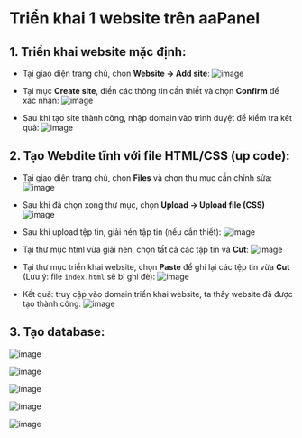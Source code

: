 # Triển khai 1 website trên aaPanel

## 1. Triển khai website mặc định:
- Tại giao diện trang chủ, chọn **Website -> Add site**:
![image](https://github.com/user-attachments/assets/d0e2372a-7f7e-400c-b728-763302755565)

- Tại mục **Create site**, điền các thông tin cần thiết và chọn **Confirm** để xác nhận:
![image](https://github.com/user-attachments/assets/ca2eb649-e469-4fda-aa7c-27d62ca6c7a3)

- Sau khi tạo site thành công, nhập domain vào trình duyệt để kiểm tra kết quả:
![image](https://github.com/user-attachments/assets/48f97a31-c95f-40af-b265-303151f7ed90)

## 2. Tạo Webdite tĩnh với file HTML/CSS (up code):
- Tại giao diện trang chủ, chọn **Files** và chọn thư mục cần chỉnh sửa:
![image](https://github.com/user-attachments/assets/f709df01-037e-43e7-ba11-fea08ad95817)

- Sau khi đã chọn xong thư mục, chọn **Upload -> Upload file (CSS)** 
![image](https://github.com/user-attachments/assets/a2bcf906-feea-48a1-ad3c-8370bca6a8e6)

- Sau khi upload tệp tin,  giải nén tập tin (nếu cần thiết):
![image](https://github.com/user-attachments/assets/fcc60e39-4c4b-49e5-a54e-ddc457844776)

- Tại thư mục html vừa giải nén, chọn tất cả các tập tin và **Cut**:
![image](https://github.com/user-attachments/assets/dd1f4bc0-80cb-44f3-9c91-307e34bb7253)

- Tại thư mục triển khai website, chọn **Paste** để ghi lại các tệp tin vừa **Cut** (Lưu ý: file `index.html` sẽ bị ghi đè):
![image](https://github.com/user-attachments/assets/0179df99-ecd2-4b9d-a319-ef0bffd6806c)

- Kết quả: truy cập vào domain triển khai website, ta thấy website đã được tạo thành công:
![image](https://github.com/user-attachments/assets/b091f956-cc53-4781-a3d4-a3a5a47cb808)

## 3. Tạo database: 

![image](https://github.com/user-attachments/assets/36b9d510-f51d-4f4a-bf1b-08327dd20007)

![image](https://github.com/user-attachments/assets/4774be4a-5f34-4d16-bd9d-e96af8aa603a)

![image](https://github.com/user-attachments/assets/517df1e9-b961-49c9-9bc0-de52df380bab)

![image](https://github.com/user-attachments/assets/60687379-9de7-4fdd-bd21-d7ce646b6698)

![image](https://github.com/user-attachments/assets/4b38e0b9-400b-4871-834a-1e478f15e635)
